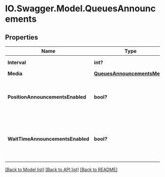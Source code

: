 # IO.Swagger.Model.QueuesAnnouncements
## Properties

Name | Type | Description | Notes
------------ | ------------- | ------------- | -------------
**Interval** | **int?** | Time between announcements | [optional] 
**Media** | [**QueuesAnnouncementsMedia**](QueuesAnnouncementsMedia.md) |  | [optional] 
**PositionAnnouncementsEnabled** | **bool?** | Whether announcements of the caller&#39;s position in the queue should be played | [optional] 
**WaitTimeAnnouncementsEnabled** | **bool?** | Whether announcements of the estimated wait time in the queue should be played | [optional] 

[[Back to Model list]](../README.md#documentation-for-models) [[Back to API list]](../README.md#documentation-for-api-endpoints) [[Back to README]](../README.md)


